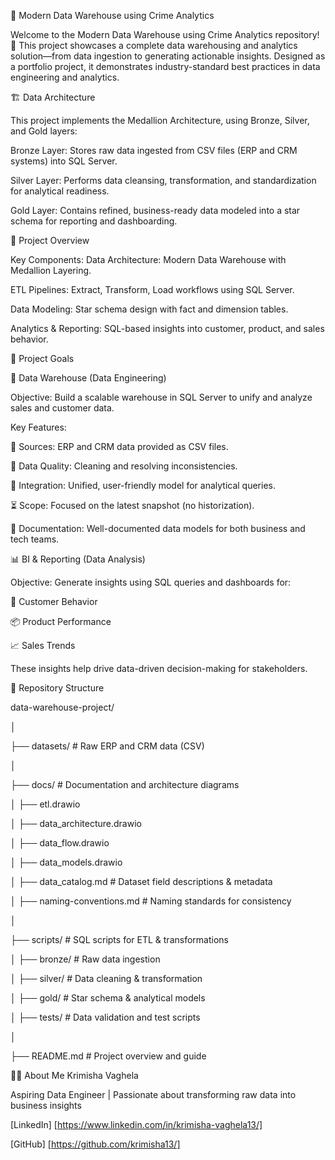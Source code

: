 🚓 Modern Data Warehouse using Crime Analytics

Welcome to the Modern Data Warehouse using Crime Analytics repository! 🚀
This project showcases a complete data warehousing and analytics solution—from data ingestion to generating actionable insights. Designed as a portfolio project, it demonstrates industry-standard best practices in data engineering and analytics.

🏗️ Data Architecture

This project implements the Medallion Architecture, using Bronze, Silver, and Gold layers:

Bronze Layer: Stores raw data ingested from CSV files (ERP and CRM systems) into SQL Server.

Silver Layer: Performs data cleansing, transformation, and standardization for analytical readiness.

Gold Layer: Contains refined, business-ready data modeled into a star schema for reporting and dashboarding.

📖 Project Overview

Key Components:
Data Architecture: Modern Data Warehouse with Medallion Layering.

ETL Pipelines: Extract, Transform, Load workflows using SQL Server.

Data Modeling: Star schema design with fact and dimension tables.

Analytics & Reporting: SQL-based insights into customer, product, and sales behavior.

🚀 Project Goals

🧱 Data Warehouse (Data Engineering)

Objective: Build a scalable warehouse in SQL Server to unify and analyze sales and customer data.

Key Features:

📂 Sources: ERP and CRM data provided as CSV files.

🧹 Data Quality: Cleaning and resolving inconsistencies.

🔗 Integration: Unified, user-friendly model for analytical queries.

⏳ Scope: Focused on the latest snapshot (no historization).

📄 Documentation: Well-documented data models for both business and tech teams.

📊 BI & Reporting (Data Analysis)

Objective: Generate insights using SQL queries and dashboards for:

👥 Customer Behavior

📦 Product Performance

📈 Sales Trends

These insights help drive data-driven decision-making for stakeholders.

📂 Repository Structure

data-warehouse-project/

│

├── datasets/                           # Raw ERP and CRM data (CSV)

│

├── docs/                               # Documentation and architecture diagrams

│   ├── etl.drawio

│   ├── data_architecture.drawio

│   ├── data_flow.drawio

│   ├── data_models.drawio

│   ├── data_catalog.md                 # Dataset field descriptions & metadata

│   ├── naming-conventions.md           # Naming standards for consistency

│

├── scripts/                            # SQL scripts for ETL & transformations

│   ├── bronze/                         # Raw data ingestion

│   ├── silver/                         # Data cleaning & transformation

│   ├── gold/                           # Star schema & analytical models

│
├── tests/                              # Data validation and test scripts

│

├── README.md                           # Project overview and guide

👩‍💻 About Me
Krimisha Vaghela

Aspiring Data Engineer | Passionate about transforming raw data into business insights

[LinkedIn] [https://www.linkedin.com/in/krimisha-vaghela13/]

[GitHub] [https://github.com/krimisha13/]
